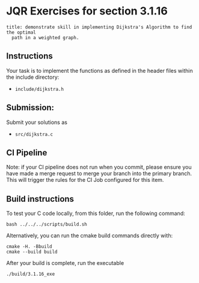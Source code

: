 # JQR Exercises for section 3.1.16

```
title: demonstrate skill in implementing Dijkstra's Algorithm to find the optimal
  path in a weighted graph.
```



## Instructions


Your task is to implement the functions as defined in the header files within the include directory:
* `include/dijkstra.h`


## Submission: 

Submit your solutions as
* `src/dijkstra.c`
          

## CI Pipeline

Note: if your CI pipeline does not run when you commit, please ensure you have made a merge request to merge
your branch into the primary branch. This will trigger the rules for the CI Job configured for this item.

## Build instructions 

To test your C code locally, from this folder, run the following command:

```
bash ../../../scripts/build.sh
```

Alternatively, you can run the cmake build commands directly with:

```
cmake -H. -Bbuild
cmake --build build
```

After your build is complete, run the executable

```
./build/3.1.16_exe
```

